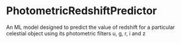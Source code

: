 # PhotometricRedshiftPredictor
An ML model designed to predict the value of redshift for a particular celestial object using its photometric filters u, g, r, i and z
